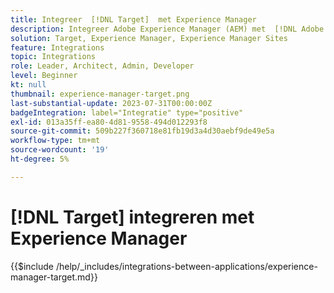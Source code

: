 ```yaml
---
title: Integreer  [!DNL Target]  met Experience Manager
description: Integreer Adobe Experience Manager (AEM) met  [!DNL Adobe Target]  om gepersonaliseerde ervaringen te leveren.
solution: Target, Experience Manager, Experience Manager Sites
feature: Integrations
topic: Integrations
role: Leader, Architect, Admin, Developer
level: Beginner
kt: null
thumbnail: experience-manager-target.png
last-substantial-update: 2023-07-31T00:00:00Z
badgeIntegration: label="Integratie" type="positive"
exl-id: 013a35ff-ea80-4d81-9558-494d012293f8
source-git-commit: 509b227f360718e81fb19d3a4d30aebf9de49e5a
workflow-type: tm+mt
source-wordcount: '19'
ht-degree: 5%

---
```


# [!DNL Target] integreren met Experience Manager

{{$include /help/_includes/integrations-between-applications/experience-manager-target.md}}
